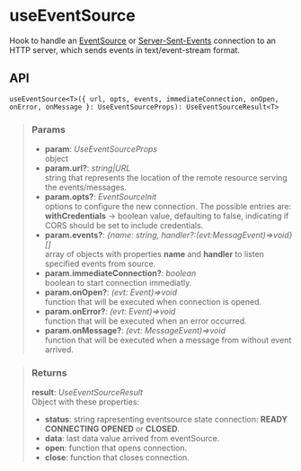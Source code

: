 # useEventSource
Hook to handle an [EventSource](https://developer.mozilla.org/en-US/docs/Web/API/EventSource) or [Server-Sent-Events](https://developer.mozilla.org/en-US/docs/Web/API/Server-sent_events) connection to an HTTP server, which sends events in text/event-stream format.

## API

```tsx
useEventSource<T>({ url, opts, events, immediateConnection, onOpen, onError, onMessage }: UseEventSourceProps): UseEventSourceResult<T>
```

> ### Params
>
> - __param__: _UseEventSourceProps_  
object
> - __param.url?__: _string|URL_  
string that represents the location of the remote resource serving the events/messages.
> - __param.opts?__: _EventSourceInit_  
options to configure the new connection. The possible entries are: __withCredentials__ -> boolean value, defaulting to false, indicating if CORS should be set to include credentials.
> - __param.events?__: _{name: string, handler?:(evt:MessagEvent)=>void}[]_  
array of objects with properties __name__ and __handler__ to listen specified events from source.
> - __param.immediateConnection?__: _boolean_  
boolean to start connection immediatly.
> - __param.onOpen?__: _(evt: Event)=>void_  
function that will be executed when connection is opened.
> - __param.onError?__: _(evt: Event)=>void_  
function that will be executed when an error occurred.
> - __param.onMessage?__: _(evt: MessageEvent<T>)=>void_  
function that will be executed when a message from without event arrived.
>

> ### Returns
>
> __result__:  _UseEventSourceResult_  
> Object with these properties:
> - __status__: string rapresenting eventsource state connection: __READY__ __CONNECTING__ __OPENED__ or __CLOSED__.
> - __data__: last data value arrived from eventSource.
> - __open__: function that opens connection.
> - __close__: function that closes connection.
>